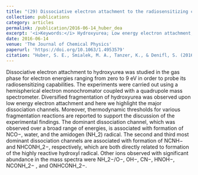 ```yaml
---
title: "(29) Dissociative electron attachment to the radiosensitizing chemotherapeutic agent hydroxyurea"
collection: publications
category: articles
permalink: /publication/2016-06-14_huber_dea
excerpt: '<i>Keywords:</i> Hydroxyurea; Low energy electron attachment; Dissociative electron attachment; Radiosensitization'
date: 2016-06-14
venue: 'The Journal of Chemical Physics'
paperurl: 'https://doi.org/10.1063/1.4953579'
citation: "Huber, S. E., Smialek, M. A., Tanzer, K., & Denifl, S. (2016). Formation of Negative Ions upon Dissociative Electron Attachment to the Astrochemically Relevant Molecule Aminoacetonitrile. <i>The Journal of Chemical Physics, 144</i>, 224309."
---
```


Dissociative electron attachment to hydroxyurea was studied in the gas phase for electron energies ranging from zero to 9 eV in order to probe its radiosensitizing capabilities. The experiments were carried out using a hemispherical electron monochromator coupled with a quadrupole mass spectrometer. Diversified fragmentation of hydroxyurea was observed upon low energy electron attachment and here we highlight the major dissociation channels. Moreover, thermodynamic thresholds for various fragmentation reactions are reported to support the discussion of the experimental findings. The dominant dissociation channel, which was observed over a broad range of energies, is associated with formation of NCO−, water, and the amidogen (NH_2) radical. The second and third most dominant dissociation channels are associated with formation of NCNH− and NHCONH_2−, respectively, which are both directly related to formation of the highly reactive hydroxyl radical. Other ions observed with significant abundance in the mass spectra were NH_2−/O−, OH−, CN−, HNOH−, NCONH_2− , and ONHCONH_2−.